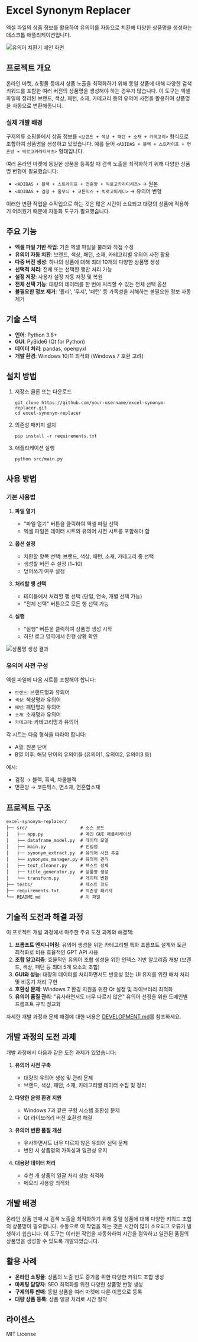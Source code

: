 # Excel Synonym Replacer

엑셀 파일의 상품 정보를 활용하여 유의어를 자동으로 치환해 다양한 상품명을 생성하는 데스크톱 애플리케이션입니다.

![유의어 치환기 메인 화면](assets/프로그램+스크린샷.png)

## 프로젝트 개요

온라인 마켓, 쇼핑몰 등에서 상품 노출을 최적화하기 위해 동일 상품에 대해 다양한 검색 키워드를 포함한 여러 버전의 상품명을 생성해야 하는 경우가 많습니다. 이 도구는 엑셀 파일에 정리된 브랜드, 색상, 패턴, 소재, 카테고리 등의 유의어 사전을 활용하여 상품명을 자동으로 변환해줍니다.

### 실제 개발 배경

구제의류 쇼핑몰에서 상품 정보를 `<브랜드 + 색상 + 패턴 + 소재 + 카테고리>` 형식으로 조합하여 상품명을 생성하고 있었습니다. 예를 들어 `<ADIDAS + 블랙 + 스트라이프 + 면혼방 + 빅로고카라티셔츠>` 형태입니다.

여러 온라인 마켓에 동일한 상품을 등록할 때 검색 노출을 최적화하기 위해 다양한 상품명 변형이 필요했습니다:
- `<ADIDAS + 블랙 + 스트라이프 + 면혼방 + 빅로고카라티셔츠>` → 원본
- `<ADIDAS + 검정 + 줄무늬 + 코튼믹스 + 빅로고피케티>` → 유의어 변형

이러한 변환 작업을 수작업으로 하는 것은 많은 시간이 소요되고 대량의 상품에 적용하기 어려웠기 때문에 자동화 도구가 필요했습니다.

## 주요 기능

- **엑셀 파일 기반 작업**: 기존 엑셀 파일을 불러와 직접 수정
- **유의어 자동 치환**: 브랜드, 색상, 패턴, 소재, 카테고리별 유의어 사전 활용
- **다중 버전 생성**: 하나의 상품에 대해 최대 10개의 다양한 상품명 생성
- **선택적 처리**: 전체 또는 선택한 행만 처리 가능
- **설정 저장**: 사용자 설정 자동 저장 및 복원
- **전체 선택 기능**: 대량의 데이터를 한 번에 처리할 수 있는 전체 선택 옵션
- **불필요한 정보 제거**: '폴리', '무지', '패턴' 등 가독성을 저해하는 불필요한 정보 자동 제거

## 기술 스택

- **언어**: Python 3.8+
- **GUI**: PySide6 (Qt for Python)
- **데이터 처리**: pandas, openpyxl
- **개발 환경**: Windows 10/11 최적화 (Windows 7 호환 고려)

## 설치 방법

1. 저장소 클론 또는 다운로드
   ```
   git clone https://github.com/your-username/excel-synonym-replacer.git
   cd excel-synonym-replacer
   ```

2. 의존성 패키지 설치
   ```
   pip install -r requirements.txt
   ```

3. 애플리케이션 실행
   ```
   python src/main.py
   ```

## 사용 방법

### 기본 사용법

1. **파일 열기**
   - "파일 열기" 버튼을 클릭하여 엑셀 파일 선택
   - 엑셀 파일은 데이터 시트와 유의어 사전 시트를 포함해야 함

2. **옵션 설정**
   - 치환할 항목 선택: 브랜드, 색상, 패턴, 소재, 카테고리 중 선택
   - 생성할 버전 수 설정 (1~10)
   - 덮어쓰기 여부 설정

3. **처리할 행 선택**
   - 테이블에서 처리할 행 선택 (단일, 연속, 개별 선택 가능)
   - "전체 선택" 버튼으로 모든 행 선택 가능

4. **실행**
   - "실행" 버튼을 클릭하여 상품명 생성 시작
   - 하단 로그 영역에서 진행 상황 확인

![상품명 생성 결과](assets/프로그램+스크린샷2.png)

### 유의어 사전 구성

엑셀 파일에 다음 시트를 포함해야 합니다:
- `브랜드`: 브랜드명과 유의어
- `색상`: 색상명과 유의어
- `패턴`: 패턴명과 유의어
- `소재`: 소재명과 유의어
- `카테고리`: 카테고리명과 유의어

각 시트는 다음 형식을 따라야 합니다:
- A열: 원본 단어
- B열 이후: 해당 단어의 유의어들 (유의어1, 유의어2, 유의어3 등)

예시:
- 검정 → 블랙, 흑색, 차콜블랙
- 면혼방 → 코튼믹스, 면소재, 면혼합소재

## 프로젝트 구조

```
excel-synonym-replacer/
├── src/                    # 소스 코드
│   ├── app.py              # 메인 GUI 애플리케이션
│   ├── dataframe_model.py  # 데이터 모델
│   ├── main.py             # 진입점
│   ├── synonym_extract.py  # 유의어 사전 추출
│   ├── synonyms_manager.py # 유의어 관리
│   ├── text_cleaner.py     # 텍스트 정제
│   ├── title_generator.py  # 상품명 생성
│   └── transform.py        # 데이터 변환
├── tests/                  # 테스트 코드
├── requirements.txt        # 의존성 패키지
└── README.md               # 이 파일
```

## 기술적 도전과 해결 과정

이 프로젝트 개발 과정에서 마주한 주요 도전 과제와 해결책:

1. **프롬프트 엔지니어링**: 유의어 생성을 위한 카테고리별 특화 프롬프트 설계와 토큰 최적화로 비용 효율적인 GPT API 사용
2. **조합 알고리즘**: 효율적인 유의어 조합 생성을 위한 인덱스 기반 알고리즘 개발 (브랜드, 색상, 패턴 등 최대 5개 요소의 조합)
3. **GUI와 성능**: 대량의 데이터를 처리하면서도 반응성 있는 UI 유지를 위한 배치 처리 및 비동기 처리 구현
4. **호환성 문제**: Windows 7 환경 지원을 위한 Qt 설정 및 라이브러리 최적화
5. **유의어 품질 관리**: "유사하면서도 너무 다르지 않은" 유의어 선정을 위한 도메인별 프롬프트 규칙 정교화

자세한 개발 과정과 문제 해결에 대한 내용은 [DEVELOPMENT.md](./DEVELOPMENT.md)를 참조하세요.

## 개발 과정의 도전 과제

개발 과정에서 다음과 같은 도전 과제가 있었습니다:

1. **유의어 사전 구축**
   - 대량의 유의어 생성 및 관리 문제
   - 브랜드, 색상, 패턴, 소재, 카테고리별 데이터 수집 및 정리

2. **다양한 운영 환경 지원**
   - Windows 7과 같은 구형 시스템 호환성 문제
   - Qt 라이브러리 버전 호환성 해결

3. **유의어 변환 품질 개선**
   - 유사하면서도 너무 다르지 않은 유의어 선택 문제
   - 변환 시 상품명의 가독성과 일관성 유지

4. **대용량 데이터 처리**
   - 수천 개 상품의 일괄 처리 성능 최적화
   - 메모리 사용량 최적화

## 개발 배경

온라인 상품 판매 시 검색 노출을 최적화하기 위해 동일 상품에 대해 다양한 키워드 조합의 상품명이 필요합니다. 수동으로 이 작업을 하는 것은 시간이 많이 소요되고 오류가 발생하기 쉽습니다. 이 도구는 이러한 작업을 자동화하여 시간을 절약하고 일관된 품질의 상품명을 생성할 수 있도록 개발되었습니다.

## 활용 사례

- **온라인 쇼핑몰**: 상품의 노출 빈도 증가를 위한 다양한 키워드 조합 생성
- **마케팅 담당자**: SEO 최적화를 위한 다양한 상품명 변형 생성
- **구제의류 판매**: 동일 상품을 여러 마켓에 다른 이름으로 등록
- **대량 상품 등록**: 상품 일괄 처리로 시간 절약

## 라이센스

MIT License
